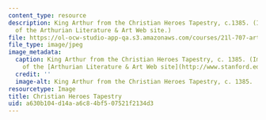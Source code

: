 ```yaml
---
content_type: resource
description: King Arthur from the Christian Heroes Tapestry, c.1385. (Image courtesy
  of the Arthurian Literature & Art Web site.)
file: https://ol-ocw-studio-app-qa.s3.amazonaws.com/courses/21l-707-arthurian-literature-and-celtic-colonization-spring-2005/a630b104d14aa6c84bf507521f2134d3_21l-707s05.jpg
file_type: image/jpeg
image_metadata:
  caption: King Arthur from the Christian Heroes Tapestry, c. 1385. (Image courtesy
    of the [Arthurian Literature & Art Web site](http://www.stanford.edu/class/engl165b/).)
  credit: ''
  image-alt: King Arthur from the Christian Heroes Tapestry, c. 1385.
resourcetype: Image
title: Christian Heroes Tapestry
uid: a630b104-d14a-a6c8-4bf5-07521f2134d3
---
```


